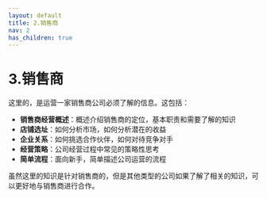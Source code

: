 ```yaml
---
layout: default
title: 2.销售商
nav: 2
has_children: true
---
```



3.销售商
=========================================================
这里的，是运营一家销售商公司必须了解的信息。这包括：

* **销售商经营概述**：概述介绍销售商的定位，基本职责和需要了解的知识
* **店铺选址**：如何分析市场，如何分析潜在的收益
* **企业关系**：如何挑选合作伙伴，如何对待竞争对手
* **经营策略**：公司经营过程中常见的策略性思考
* **简单流程**：面向新手，简单描述公司运营的流程

虽然这里的知识是针对销售商的，但是其他类型的公司如果了解了相关的知识，可以更好地与销售商进行合作。